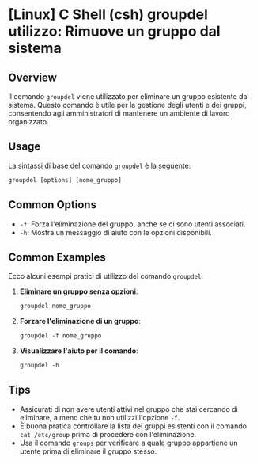 # [Linux] C Shell (csh) groupdel utilizzo: Rimuove un gruppo dal sistema

## Overview
Il comando `groupdel` viene utilizzato per eliminare un gruppo esistente dal sistema. Questo comando è utile per la gestione degli utenti e dei gruppi, consentendo agli amministratori di mantenere un ambiente di lavoro organizzato.

## Usage
La sintassi di base del comando `groupdel` è la seguente:

```csh
groupdel [options] [nome_gruppo]
```

## Common Options
- `-f`: Forza l'eliminazione del gruppo, anche se ci sono utenti associati.
- `-h`: Mostra un messaggio di aiuto con le opzioni disponibili.

## Common Examples
Ecco alcuni esempi pratici di utilizzo del comando `groupdel`:

1. **Eliminare un gruppo senza opzioni**:
   ```csh
   groupdel nome_gruppo
   ```

2. **Forzare l'eliminazione di un gruppo**:
   ```csh
   groupdel -f nome_gruppo
   ```

3. **Visualizzare l'aiuto per il comando**:
   ```csh
   groupdel -h
   ```

## Tips
- Assicurati di non avere utenti attivi nel gruppo che stai cercando di eliminare, a meno che tu non utilizzi l'opzione `-f`.
- È buona pratica controllare la lista dei gruppi esistenti con il comando `cat /etc/group` prima di procedere con l'eliminazione.
- Usa il comando `groups` per verificare a quale gruppo appartiene un utente prima di eliminare il gruppo stesso.
